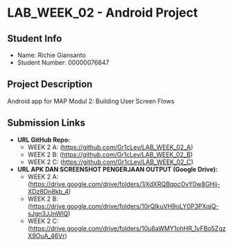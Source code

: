 # LAB_WEEK_02 - Android Project

## Student Info
- Name: Richie Giansanto  
- Student Number: 00000076847  

## Project Description
Android app for MAP Modul 2: Building User Screen Flows

## Submission Links
- **URL GitHub Repo:**
    * WEEK 2 A: (https://github.com/Gr1cLev/LAB_WEEK_02_A)
    * WEEK 2 B: (https://github.com/Gr1cLev/LAB_WEEK_02_B)
    * WEEK 2 C: (https://github.com/Gr1cLev/LAB_WEEK_02_C)
- **URL APK DAN SCREENSHOT PENGERJAAN OUTPUT (Google Drive):**
    * WEEK 2 A: (https://drive.google.com/drive/folders/1jXdXRQBqpcOvY0w8GHij-XDz8Dn8kb_4)
    * WEEK 2 B: (https://drive.google.com/drive/folders/10rQIkuVH9oLY0P3PXqjQ-sJgn3JJnWlQ)
    * WEEK 2 C: (https://drive.google.com/drive/folders/10u8aWMY1ohHR_1yFBo5ZgzX9OuA_46Vr)
  
